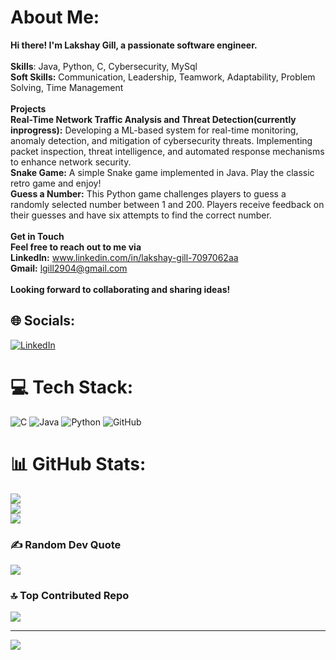 #  About Me:
<b> Hi there! I'm Lakshay Gill, a passionate software engineer.</b><br><br> <b>Skills</b>: Java, Python, C, Cybersecurity, MySql<br><b>Soft Skills:</b> Communication, Leadership, Teamwork, Adaptability, Problem Solving, Time Management <br><br><b> Projects</b><br><b>Real-Time Network Traffic Analysis and Threat Detection(currently inprogress):</b> Developing a ML-based system for real-time monitoring, anomaly detection, and mitigation of cybersecurity threats. Implementing packet inspection, threat intelligence, and automated response mechanisms to enhance network security.<br><b>Snake Game:</b> A simple Snake game implemented in Java. Play the classic retro game and enjoy!<br><b>Guess a Number:</b> This Python game challenges players to guess a randomly selected number between 1 and 200. Players receive feedback on their guesses and have six attempts to find the correct number.<br><br><b> Get in Touch</b><br><b>Feel free to reach out to me via</b><br><b>LinkedIn:</b> www.linkedin.com/in/lakshay-gill-7097062aa<br><b>Gmail:</b> lgill2904@gmail.com<br><br><b>Looking forward to collaborating and sharing ideas!</b>


## 🌐 Socials:
[![LinkedIn](https://img.shields.io/badge/LinkedIn-%230077B5.svg?logo=linkedin&logoColor=white)](https://linkedin.com/in/www.linkedin.com/in/lakshay-gill-7097062aa) 

# 💻 Tech Stack:
![C](https://img.shields.io/badge/c-%2300599C.svg?style=for-the-badge&logo=c&logoColor=white) ![Java](https://img.shields.io/badge/java-%23ED8B00.svg?style=for-the-badge&logo=openjdk&logoColor=white) ![Python](https://img.shields.io/badge/python-3670A0?style=for-the-badge&logo=python&logoColor=ffdd54) ![GitHub](https://img.shields.io/badge/github-%23121011.svg?style=for-the-badge&logo=github&logoColor=white)
# 📊 GitHub Stats:
![](https://github-readme-stats.vercel.app/api?username=lakshay2919&theme=radical&hide_border=false&include_all_commits=true&count_private=true)<br/>
![](https://github-readme-streak-stats.herokuapp.com/?user=lakshay2919&theme=radical&hide_border=false)<br/>
![](https://github-readme-stats.vercel.app/api/top-langs/?username=lakshay2919&theme=radical&hide_border=false&include_all_commits=true&count_private=true&layout=compact)

### ✍️ Random Dev Quote
![](https://quotes-github-readme.vercel.app/api?type=horizontal&theme=radical)

### 🔝 Top Contributed Repo
![](https://github-contributor-stats.vercel.app/api?username=lakshay2919&limit=5&theme=dark&combine_all_yearly_contributions=true)

---
[![](https://visitcount.itsvg.in/api?id=lakshay2919&icon=0&color=0)](https://visitcount.itsvg.in)

<!-- Proudly created with GPRM ( https://gprm.itsvg.in ) -->
